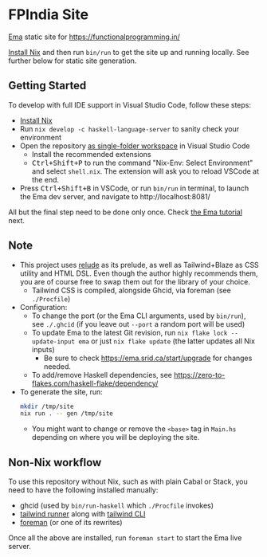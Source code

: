 # FPIndia Site

[Ema](https://ema.srid.ca/) static site for https://functionalprogramming.in/

[Install Nix](https://flakular.in/install) and then run `bin/run` to get the site up and running locally. See further below for static site generation.

## Getting Started

To develop with full IDE support in Visual Studio Code, follow these steps:

- [Install Nix](https://zero-to-flakes.com/install/)
- Run `nix develop -c haskell-language-server` to sanity check your environment
- Open the repository [as single-folder workspace](https://code.visualstudio.com/docs/editor/workspaces#_singlefolder-workspaces) in Visual Studio Code
    - Install the recommended extensions
    - <kbd>Ctrl+Shift+P</kbd> to run the command "Nix-Env: Select Environment" and select `shell.nix`. The extension will ask you to reload VSCode at the end.
- Press <kbd>Ctrl+Shift+B</kbd> in VSCode, or run `bin/run` in terminal, to launch the Ema dev server, and navigate to http://localhost:8081/

All but the final step need to be done only once. Check [the Ema tutorial](https://ema.srid.ca/tutorial) next.

## Note

- This project uses [relude](https://github.com/kowainik/relude) as its prelude, as well as Tailwind+Blaze as CSS utility and HTML DSL. Even though the author highly recommends them, you are of course free to swap them out for the library of your choice.
  - Tailwind CSS is compiled, alongside Ghcid, via foreman (see `./Procfile`)
- Configuration:
  - To change the port (or the Ema CLI arguments, used by `bin/run`), see `./.ghcid` (if you leave out `--port` a random port will be used)
  - To update Ema to the latest Git revision, run `nix flake lock --update-input ema` or just `nix flake update` (the latter updates all Nix inputs)
    - Be sure to check https://ema.srid.ca/start/upgrade for changes needed.
  - To add/remove Haskell dependencies, see https://zero-to-flakes.com/haskell-flake/dependency/
- To generate the site, run:
  ```sh
  mkdir /tmp/site
  nix run . -- gen /tmp/site
  ```
  - You might want to change or remove the `<base>` tag in `Main.hs` depending on where you will be deploying the site.

## Non-Nix workflow

To use this repository without Nix, such as with plain Cabal or Stack, you need to have the following installed manually:

- ghcid (used by `bin/run-haskell` which `./Procfile` invokes)
- [tailwind runner](https://hackage.haskell.org/package/tailwind) along with [tailwind CLI](https://tailwindcss.com/docs/installation)
- [foreman](http://ddollar.github.io/foreman/) (or one of its rewrites)

Once all the above are installed, run `foreman start` to start the Ema live server.
